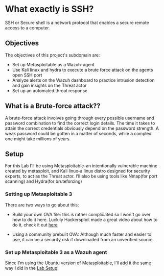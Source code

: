 
# What exactly is SSH?
SSH or Secure shell is a network protocol that enables a secure remote access to a computer.

## Objectives
The objectives of this project's subdomain are:

- Set up Metasploitable as a Wazuh-agent
- Use Kali linux and hydra to execute a brute force attack on the agents open SSH port
- Analyze alerts on the Wazuh dashboard to practice intrusion detection and gain insights on the Threat actor
- Set up an automated threat response

## What is a Brute-force attack??
A brute-force attack involves going through every possible username and password combination to find the correct login details. The time it takes to attain the correct credentials obviously depend on the password strength. A weak password could be gotten in a matter of seconds, while a complex one might take millions of years.

## Setup 
For this Lab I'll be using Metasploitable-an intentionally vulnerable machine created by metasploit, and Kali linux-a linux distro designed for security experts, to act as the Threat actor. I'll also be using tools like Nmap(for port scanning) and Hydra(for bruteforcing)

### Setting up Metasploitable 3

There are two ways to go about this:

- Build your own OVA file: this is rather complicated so I won't go over how to do it here. Luckily Hackersploit made a great video about how to do it, check it out [here](https://www.youtube.com/watch?v=errn34YrEjM&t=247s)

- Using a community prebuilt OVA: Although much faster and easier to use, it can be a security risk if downloaded from an unverified source.

### Set up Metasploitable 3 as a Wazuh agent 
Since I'm using the Ubuntu version of Metasploitable, I'll add it the same way I did in the [Lab Setup]().

